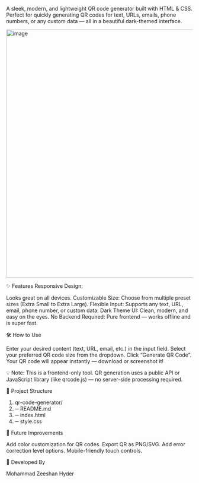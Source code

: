 A sleek, modern, and lightweight QR code generator built with HTML & CSS. Perfect for quickly generating QR codes for text, URLs, emails, phone numbers, or any custom data — all in a beautiful dark-themed interface.


<img width="1345" height="669" alt="image" src="https://github.com/user-attachments/assets/5a29e74b-c66e-4694-8b4d-16902fc2a58b" />



✨ Features Responsive Design:

Looks great on all devices.
Customizable Size: Choose from multiple preset sizes (Extra Small to Extra Large).
Flexible Input: Supports any text, URL, email, phone number, or custom data.
Dark Theme UI: Clean, modern, and easy on the eyes.
No Backend Required: Pure frontend — works offline and is super fast.

🛠️ How to Use

Enter your desired content (text, URL, email, etc.) in the input field.
Select your preferred QR code size from the dropdown.
Click “Generate QR Code”.
Your QR code will appear instantly — download or screenshot it!

💡 Note: 
This is a frontend-only tool. QR generation uses a public API or JavaScript library (like qrcode.js) — no server-side processing required. 

📁 Project Structure
1. qr-code-generator/
2. ─ README.md
3. ─ index.html
4. ─ style.css

🚀 Future Improvements

Add color customization for QR codes.
Export QR as PNG/SVG.
Add error correction level options.
Mobile-friendly touch controls.

👤 Developed By

Mohammad Zeeshan Hyder
